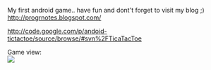 My first android game.. have fun and dont't forget to visit my blog ;) http://progrnotes.blogspot.com/

http://code.google.com/p/andoid-tictactoe/source/browse/#svn%2FTicaTacToe

Game view:
<br>
<img src='http://2.bp.blogspot.com/-90dYHJZWfVk/TfDz05IYjHI/AAAAAAAABHU/5bUraKCQLUU/s1600/29782376.jpg' />